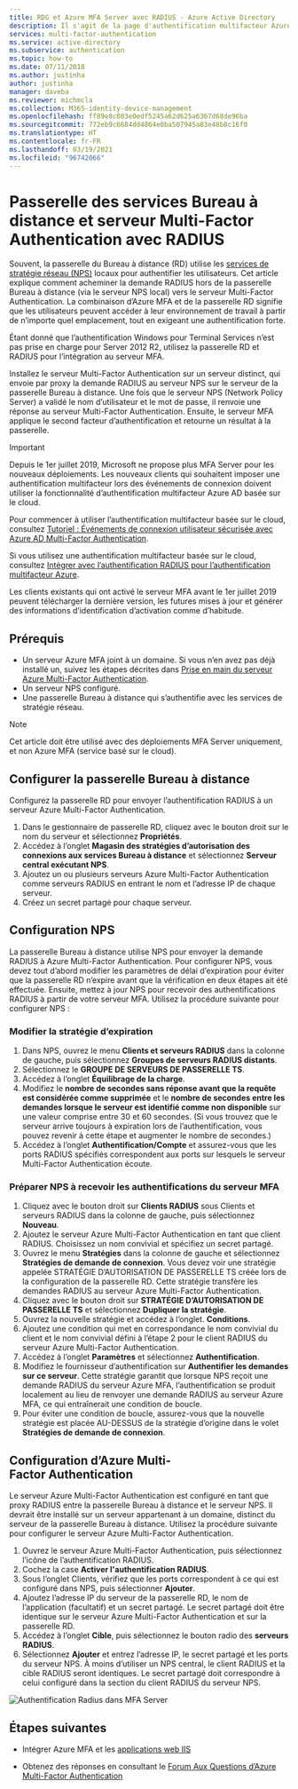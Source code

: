 ```yaml
---
title: RDG et Azure MFA Server avec RADIUS - Azure Active Directory
description: Il s'agit de la page d'authentification multifacteur Azure qui facilite le déploiement de la passerelle Bureau à distance (RD) et le serveur Azure Multi-Factor Authentication à l’aide de RADIUS.
services: multi-factor-authentication
ms.service: active-directory
ms.subservice: authentication
ms.topic: how-to
ms.date: 07/11/2018
ms.author: justinha
author: justinha
manager: daveba
ms.reviewer: michmcla
ms.collection: M365-identity-device-management
ms.openlocfilehash: ff89e8c803e0edf5245a62d625a6367d68de96ba
ms.sourcegitcommit: 772eb9c6684dd4864e0ba507945a83e48b8c16f0
ms.translationtype: HT
ms.contentlocale: fr-FR
ms.lasthandoff: 03/19/2021
ms.locfileid: "96742066"
---
```

# <a name="remote-desktop-gateway-and-azure-multi-factor-authentication-server-using-radius"></a>Passerelle des services Bureau à distance et serveur Multi-Factor Authentication avec RADIUS

Souvent, la passerelle du Bureau à distance (RD) utilise les [services de stratégie réseau (NPS)](/windows-server/networking/core-network-guide/core-network-guide#BKMK_optionalfeatures) locaux pour authentifier les utilisateurs. Cet article explique comment acheminer la demande RADIUS hors de la passerelle Bureau à distance (via le serveur NPS local) vers le serveur Multi-Factor Authentication. La combinaison d’Azure MFA et de la passerelle RD signifie que les utilisateurs peuvent accéder à leur environnement de travail à partir de n’importe quel emplacement, tout en exigeant une authentification forte.

Étant donné que l’authentification Windows pour Terminal Services n’est pas prise en charge pour Server 2012 R2, utilisez la passerelle RD et RADIUS pour l’intégration au serveur MFA.

Installez le serveur Multi-Factor Authentication sur un serveur distinct, qui envoie par proxy la demande RADIUS au serveur NPS sur le serveur de la passerelle Bureau à distance. Une fois que le serveur NPS (Network Policy Server) a validé le nom d’utilisateur et le mot de passe, il renvoie une réponse au serveur Multi-Factor Authentication. Ensuite, le serveur MFA applique le second facteur d’authentification et retourne un résultat à la passerelle.

> [!IMPORTANT]
> Depuis le 1er juillet 2019, Microsoft ne propose plus MFA Server pour les nouveaux déploiements. Les nouveaux clients qui souhaitent imposer une authentification multifacteur lors des événements de connexion doivent utiliser la fonctionnalité d’authentification multifacteur Azure AD basée sur le cloud.
>
> Pour commencer à utiliser l’authentification multifacteur basée sur le cloud, consultez [Tutoriel : Événements de connexion utilisateur sécurisée avec Azure AD Multi-Factor Authentication](tutorial-enable-azure-mfa.md).
>
> Si vous utilisez une authentification multifacteur basée sur le cloud, consultez [Intégrer avec l’authentification RADIUS pour l’authentification multifacteur Azure](howto-mfa-nps-extension.md).
>
> Les clients existants qui ont activé le serveur MFA avant le 1er juillet 2019 peuvent télécharger la dernière version, les futures mises à jour et générer des informations d’identification d’activation comme d’habitude.

## <a name="prerequisites"></a>Prérequis

- Un serveur Azure MFA joint à un domaine. Si vous n’en avez pas déjà installé un, suivez les étapes décrites dans [Prise en main du serveur Azure Multi-Factor Authentication](howto-mfaserver-deploy.md).
- Un serveur NPS configuré.
- Une passerelle Bureau à distance qui s’authentifie avec les services de stratégie réseau.

> [!NOTE]
> Cet article doit être utilisé avec des déploiements MFA Server uniquement, et non Azure MFA (service basé sur le cloud).

## <a name="configure-the-remote-desktop-gateway"></a>Configurer la passerelle Bureau à distance

Configurez la passerelle RD pour envoyer l’authentification RADIUS à un serveur Azure Multi-Factor Authentication.

1. Dans le gestionnaire de passerelle RD, cliquez avec le bouton droit sur le nom du serveur et sélectionnez **Propriétés**.
2. Accédez à l’onglet **Magasin des stratégies d’autorisation des connexions aux services Bureau à distance** et sélectionnez **Serveur central exécutant NPS**.
3. Ajoutez un ou plusieurs serveurs Azure Multi-Factor Authentication comme serveurs RADIUS en entrant le nom et l’adresse IP de chaque serveur.
4. Créez un secret partagé pour chaque serveur.

## <a name="configure-nps"></a>Configuration NPS

La passerelle Bureau à distance utilise NPS pour envoyer la demande RADIUS à Azure Multi-Factor Authentication. Pour configurer NPS, vous devez tout d’abord modifier les paramètres de délai d’expiration pour éviter que la passerelle RD n’expire avant que la vérification en deux étapes ait été effectuée. Ensuite, mettez à jour NPS pour recevoir des authentifications RADIUS à partir de votre serveur MFA. Utilisez la procédure suivante pour configurer NPS :

### <a name="modify-the-timeout-policy"></a>Modifier la stratégie d’expiration

1. Dans NPS, ouvrez le menu **Clients et serveurs RADIUS** dans la colonne de gauche, puis sélectionnez **Groupes de serveurs RADIUS distants**.
2. Sélectionnez le **GROUPE DE SERVEURS DE PASSERELLE TS**.
3. Accédez à l’onglet **Équilibrage de la charge**.
4. Modifiez le **nombre de secondes sans réponse avant que la requête est considérée comme supprimée** et le **nombre de secondes entre les demandes lorsque le serveur est identifié comme non disponible** sur une valeur comprise entre 30 et 60 secondes. (Si vous trouvez que le serveur arrive toujours à expiration lors de l’authentification, vous pouvez revenir à cette étape et augmenter le nombre de secondes.)
5. Accédez à l’onglet **Authentification/Compte** et assurez-vous que les ports RADIUS spécifiés correspondent aux ports sur lesquels le serveur Multi-Factor Authentication écoute.

### <a name="prepare-nps-to-receive-authentications-from-the-mfa-server"></a>Préparer NPS à recevoir les authentifications du serveur MFA

1. Cliquez avec le bouton droit sur **Clients RADIUS** sous Clients et serveurs RADIUS dans la colonne de gauche, puis sélectionnez **Nouveau**.
2. Ajoutez le serveur Azure Multi-Factor Authentication en tant que client RADIUS. Choisissez un nom convivial et spécifiez un secret partagé.
3. Ouvrez le menu **Stratégies** dans la colonne de gauche et sélectionnez **Stratégies de demande de connexion**. Vous devez voir une stratégie appelée STRATÉGIE D’AUTORISATION DE PASSERELLE TS créée lors de la configuration de la passerelle RD. Cette stratégie transfère les demandes RADIUS au serveur Azure Multi-Factor Authentication.
4. Cliquez avec le bouton droit sur **STRATÉGIE D’AUTORISATION DE PASSERELLE TS** et sélectionnez **Dupliquer la stratégie**.
5. Ouvrez la nouvelle stratégie et accédez à l’onglet. **Conditions**.
6. Ajoutez une condition qui met en correspondance le nom convivial du client et le nom convivial défini à l’étape 2 pour le client RADIUS du serveur Azure Multi-Factor Authentication.
7. Accédez à l’onglet **Paramètres** et sélectionnez **Authentification**.
8. Modifiez le fournisseur d’authentification sur **Authentifier les demandes sur ce serveur**. Cette stratégie garantit que lorsque NPS reçoit une demande RADIUS du serveur Azure MFA, l’authentification se produit localement au lieu de renvoyer une demande RADIUS au serveur Azure MFA, ce qui entraînerait une condition de boucle.
9. Pour éviter une condition de boucle, assurez-vous que la nouvelle stratégie est placée AU-DESSUS de la stratégie d’origine dans le volet **Stratégies de demande de connexion**.

## <a name="configure-azure-multi-factor-authentication"></a>Configuration d’Azure Multi-Factor Authentication

Le serveur Azure Multi-Factor Authentication est configuré en tant que proxy RADIUS entre la passerelle Bureau à distance et le serveur NPS.  Il devrait être installé sur un serveur appartenant à un domaine, distinct du serveur de la passerelle Bureau à distance. Utilisez la procédure suivante pour configurer le serveur Azure Multi-Factor Authentication.

1. Ouvrez le serveur Azure Multi-Factor Authentication, puis sélectionnez l’icône de l’authentification RADIUS.
2. Cochez la case **Activer l'authentification RADIUS**.
3. Sous l’onglet Clients, vérifiez que les ports correspondent à ce qui est configuré dans NPS, puis sélectionner **Ajouter**.
4. Ajoutez l’adresse IP du serveur de la passerelle RD, le nom de l’application (facultatif) et un secret partagé. Le secret partagé doit être identique sur le serveur Azure Multi-Factor Authentication et sur la passerelle RD.
3. Accédez à l’onglet **Cible**, puis sélectionnez le bouton radio des **serveurs RADIUS**.
4. Sélectionnez **Ajouter** et entrez l’adresse IP, le secret partagé et les ports du serveur NPS. À moins d’utiliser un NPS central, le client RADIUS et la cible RADIUS seront identiques. Le secret partagé doit correspondre à celui configuré dans la section du client RADIUS du serveur NPS.

![Authentification Radius dans MFA Server](./media/howto-mfaserver-nps-rdg/radius.png)

## <a name="next-steps"></a>Étapes suivantes

- Intégrer Azure MFA et les [applications web IIS](howto-mfaserver-iis.md)

- Obtenez des réponses en consultant le [Forum Aux Questions d’Azure Multi-Factor Authentication](multi-factor-authentication-faq.md)